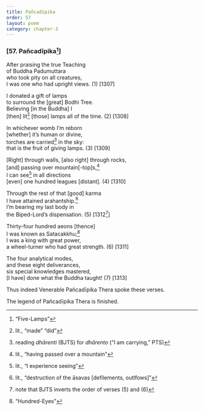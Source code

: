 ```yaml
---
title: Pañcadīpika
order: 57
layout: poem
category: chapter-3
---
```


### \[57. Pañcadīpika[^1]\]

After praising the true Teaching  
of Buddha Padumuttara  
who took pity on all creatures,  
I was one who had upright views. (1) \[1307\]

I donated a gift of lamps  
to surround the \[great\] Bodhi Tree.  
Believing \[in the Buddha\] I  
\[then\] lit[^2] \[those\] lamps all of the time. (2) \[1308\]

In whichever womb I’m reborn  
\[whether\] it’s human or divine,  
torches are carried[^3] in the sky:  
that is the fruit of giving lamps. (3) \[1309\]

\[Right\] through walls, \[also right\] through rocks,  
\[and\] passing over mountain\[-top\]s,[^4]  
I can see[^5] in all directions  
\[even\] one hundred leagues \[distant\]. (4) \[1310\]

Through the rest of that \[good\] karma  
I have attained arahantship.[^6]  
I’m bearing my last body in  
the Biped-Lord’s dispensation. (5) \[1312[^7]\]

Thirty-four hundred aeons \[thence\]  
I was known as Satacakkhu;[^8]  
I was a king with great power,  
a wheel-turner who had great strength. (6) \[1311\]

The four analytical modes,  
and these eight deliverances,  
six special knowledges mastered,  
\[I have\] done what the Buddha taught! (7) \[1313\]

Thus indeed Venerable Pañcadīpika Thera spoke these verses.

The legend of Pañcadīpika Thera is finished.

[^1]: “Five-Lamps”

[^2]: lit., “made” “did”

[^3]: reading *dhārenti* (BJTS) for *dhārento* (“I am carrying,” PTS)

[^4]: lit., “having passed over a mountain”

[^5]: lit., “I experience seeing”

[^6]: lit., “destruction of the āsavas \[defilements, outlfows\]”

[^7]: note that BJTS inverts the order of verses (5) and (6)

[^8]: “Hundred-Eyes”
